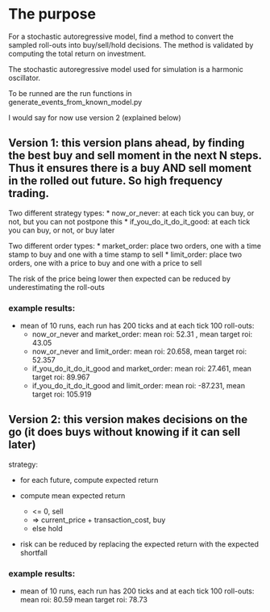 # The purpose

For a stochastic autoregressive model, find a method to convert the sampled roll-outs into buy/sell/hold decisions.
The method is validated by computing the total return on investment. 

The stochastic autoregressive model used for simulation is a harmonic oscillator. 

To be runned are the run functions in generate_events_from_known_model.py

I would say for now use version 2 (explained below)

## Version 1: this version plans ahead, by finding the best buy and sell moment in the next N steps. Thus it ensures there is a buy AND sell moment in the rolled out future. So high frequency trading. 

Two different strategy types:
    * now_or_never: at each tick you can buy, or not, but you can not postpone this 
    * if_you_do_it_do_it_good: at each tick you can buy, or not, or buy later

Two different order types:
    * market_order: place two orders, one with a time stamp to buy and one with a time stamp to sell
    * limit_order: place two orders, one with a price to buy and one with a price to sell

The risk of the price being lower then expected can be reduced by underestimating the roll-outs

### example results:
- mean of 10 runs, each run has 200 ticks and at each tick 100 roll-outs:
    - now_or_never and market_order: mean roi:  52.31 , mean target roi:  43.05
    - now_or_never and limit_order: mean roi:  20.658, mean target roi:  52.357
    - if_you_do_it_do_it_good and market_order: mean roi:  27.461, mean target roi:  89.967
    - if_you_do_it_do_it_good and limit_order: mean roi:  -87.231, mean target roi:  105.919


## Version 2: this version makes decisions on the go (it does buys without knowing if it can sell later)

strategy: 

- for each future, compute expected return
- compute mean expected return
    * <= 0, sell
    * => current_price + transaction_cost, buy
    * else hold

- risk can be reduced by replacing the expected return with the expected shortfall


### example results:
 - mean of 10 runs, each run has 200 ticks and at each tick 100 roll-outs:
    mean roi:  80.59
    mean target roi:  78.73
